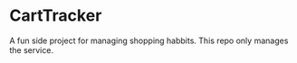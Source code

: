 # CartTracker
A fun side project for managing shopping habbits.  This repo only manages the service.
